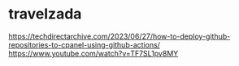 # travelzada

https://techdirectarchive.com/2023/06/27/how-to-deploy-github-repositories-to-cpanel-using-github-actions/
https://www.youtube.com/watch?v=TF7SL1pv8MY